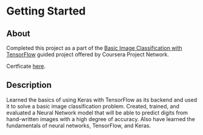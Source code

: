 # Getting Started

## About

Completed this project as a part of the [Basic Image Classification with TensorFlow](https://www.coursera.org/projects/tensorflow-beginner-basic-image-classification) guided project offered by Coursera Project Network.

Certficate [here](https://coursera.org/share/2b3b4df0d55c129f74aec06dc5c76f30).

## Description

Learned the basics of using Keras with TensorFlow as its backend and used it to solve a basic image classification problem. Created, trained, and evaluated a Neural Network model that will be able to predict digits from hand-written images with a high degree of accuracy. Also have learned the fundamentals of neural networks, TensorFlow, and Keras.

